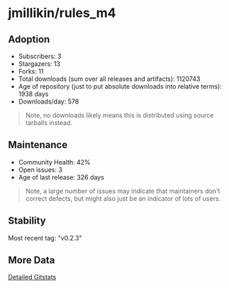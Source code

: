 # jmillikin/rules_m4

## Adoption

- Subscribers: 3
- Stargazers: 13
- Forks: 11
- Total downloads (sum over all releases and artifacts): 1120743
- Age of repository (just to put absolute downloads into relative terms): 1938 days
- Downloads/day: 578

> Note, no downloads likely means this is distributed using source tarballs instead.

## Maintenance

- Community Health: 42%
- Open issues: 3
- Age of last release: 326 days

> Note, a large number of issues may indicate that maintainers don't correct defects, but might also
> just be an indicator of lots of users.

## Stability

Most recent tag: "v0.2.3"

## More Data

[Detailed Gitstats](/bazel-catalog/gitstats/jmillikin/rules_m4)

